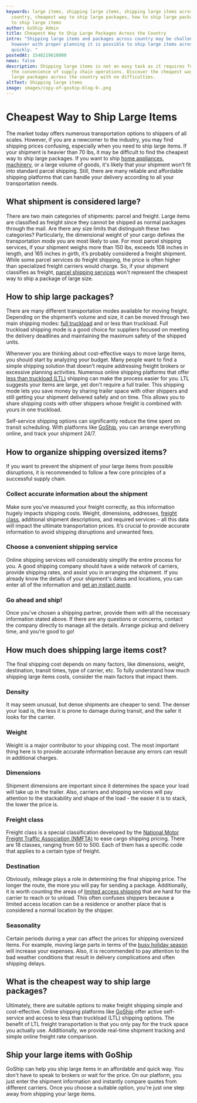 ```yaml
---
keywords: large items, shipping large items, shipping large items across the
  country, cheapest way to ship large packages, how to ship large packages, how
  to ship large items
author: GoShip Admin
title: Cheapest Way to Ship Large Packages Across the Country
intro: "Shipping large items and packages across country may be challenging,
  however with proper planning it is possible to ship large items across country
  quickly. "
postedAt: 1548219618000
news: false
description: Shipping large items is not an easy task as it requires following
  the convenience of supply chain operations. Discover the cheapest ways to ship
  large packages across the country with no difficulties.
altText: Shipping large items
image: images/copy-of-goship-blog-9-.png
---
```

# Cheapest Way to Ship Large Items

The market today offers numerous transportation options to shippers of all scales. However, if you are a newcomer to the industry, you may find shipping prices confusing, especially when you need to ship large items. If your shipment is heavier than 70 lbs, it may be difficult to find the cheapest way to ship large packages. If you want to ship [home appliances](https://www.goship.com/posts/appliance-shipping-how-to-ship-appliances), [machinery](https://www.goship.com/posts/how-does-the-shipping-of-automotive-parts-work), or a large volume of goods, it's likely that your shipment won’t fit into standard parcel shipping. Still, there are many reliable and affordable shipping platforms that can handle your delivery according to all your transportation needs.

## What shipment is considered large?

There are two main categories of shipments: parcel and freight. Large items are classified as freight since they cannot be shipped as normal packages through the mail. Are there any size limits that distinguish these two categories? Particularly, the dimensional weight of your cargo defines the transportation mode you are most likely to use. For most parcel shipping services, if your shipment weighs more than 150 lbs, exceeds 108 inches in length, and 165 inches in girth, it’s probably considered a freight shipment. While some parcel services do freight shipping, the price is often higher than specialized freight carriers would charge. So, if your shipment classifies as freight, [parcel shipping services](https://www.goship.com/posts/understanding-ltl-and-parcel-shipping-what-is-best-for-my-small-business1) won't represent the cheapest way to ship a package of large size.

## How to ship large packages?

There are many different transportation modes available for moving freight. Depending on the shipment’s volume and size, it can be moved through two main shipping modes: [full truckload](https://www.goship.com/posts/when-should-you-switch-to-full-truckload-shipping) and or less than truckload. Full truckload shipping mode is a good choice for suppliers focused on meeting the delivery deadlines and maintaining the maximum safety of the shipped units.

Whenever you are thinking about cost-effective ways to move large items, you should start by analyzing your budget. Many people want to find a simple shipping solution that doesn’t require addressing freight brokers or excessive planning activities. Numerous online shipping platforms that offer [less than truckload (LTL)](https://www.goship.com/posts/5-key-benefits-of-ltl-shipping-for-retail-businesses) shipping can make the process easier for you. LTL suggests your items are large, yet don't require a full trailer. This shipping mode lets you save money by sharing trailer space with other shippers and still getting your shipment delivered safely and on time. This allows you to share shipping costs with other shippers whose freight is combined with yours in one truckload.

Self-service shipping options can significantly reduce the time spent on transit scheduling. With platforms like [GoShip](https://www.goship.com/), you can arrange everything online, and track your shipment 24/7.

## How to organize shipping oversized items?

If you want to prevent the shipment of your large items from possible disruptions, it is recommended to follow a few core principles of a successful supply chain.

### Collect accurate information about the shipment

Make sure you’ve measured your freight correctly, as this information hugely impacts shipping costs. Weight, dimensions, addresses, [freight class](https://www.goship.com/blog/blog-everything-you-need-to-know-about-ltl-freight-class/), additional shipment descriptions, and required services – all this data will impact the ultimate transportation prices. It’s crucial to provide accurate information to avoid shipping disruptions and unwanted fees.

### Choose a convenient shipping service

Online shipping services will considerably simplify the entire process for you. A good shipping company should have a wide network of carriers, provide shipping rates, and assist you in arranging the shipment. If you already know the details of your shipment's dates and locations, you can enter all of the information and [get an instant quote](https://www.goship.com/).

### Go ahead and ship!

Once you’ve chosen a shipping partner, provide them with all the necessary information stated above. If there are any questions or concerns, contact the company directly to manage all the details. Arrange pickup and delivery time, and you’re good to go!

## How much does shipping large items cost?

The final shipping cost depends on many factors, like dimensions, weight, destination, transit times, type of carrier, etc. To fully understand how much shipping large items costs, consider the main factors that impact them.

### **Density**

It may seem unusual, but dense shipments are cheaper to send. The denser your load is, the less it is prone to damage during transit, and the safer it looks for the carrier. 

### **Weight**

Weight is a major contributor to your shipping cost. The most important thing here is to provide accurate information because any errors can result in additional charges.

### **Dimensions**

Shipment dimensions are important since it determines the space your load will take up in the trailer. Also, carriers and shipping services will pay attention to the stackability and shape of the load - the easier it is to stack, the lower the price is.

### **Freight class**

Freight class is a special classification developed by the [National Motor Freight Traffic Association (NMFTA)](http://www.nmfta.org/pages/nmfc) to ease cargo shipping pricing. There are 18 classes, ranging from 50 to 500. Each of them has a specific code that applies to a certain type of freight.

### **Destination**

Obviously, mileage plays a role in determining the final shipping price. The longer the route, the more you will pay for sending a package. Additionally, it is worth counting the areas of [limited access shipping](https://www.goship.com/posts/limited-access-shipping-location) that are hard for the carrier to reach or to unload. This often confuses shippers because a limited access location can be a residence or another place that is considered a normal location by the shipper. 

### Seasonality

Certain periods during a year can affect the prices for shipping oversized items. For example, moving large parts in terms of the [busy holiday season](https://www.goship.com/posts/preparing-for-peak-season-shipping) will increase your expenses. Also, it is recommended to pay attention to the bad weather conditions that result in delivery complications and often shipping delays.

## What is the cheapest way to ship large packages?

Ultimately, there are suitable options to make freight shipping simple and cost-effective. Online shipping platforms like [GoShip](https://www.goship.com/) offer active self-service and access to less than truckload (LTL) shipping options. The benefit of LTL freight transportation is that you only pay for the truck space you actually use. Additionally, we provide real-time shipment tracking and simple online freight rate comparison.

## Ship your large items with GoShip

GoShip can help you ship large items in an affordable and quick way. You don't have to speak to brokers or wait for the price. On our platform, you just enter the shipment information and instantly compare quotes from different carriers. Once you choose a suitable option, you're just one step away from shipping your large items.